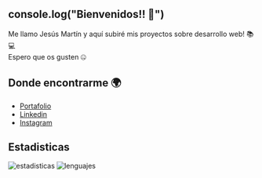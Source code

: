 ## console.log("Bienvenidos!! 👋")
Me llamo Jesús Martín y aquí subiré mis proyectos sobre desarrollo web! 📚💻\
Espero que os gusten 🤐
## Donde encontrarme 🌍
  - [Portafolio](https://jesusmarzor.vercel.app)
  - [Linkedin](https://linkedin.com/in/jesusmarzor)
  - [Instagram](https://instagram.com/jesusmarzor)
## Estadisticas
![estadisticas](https://github-readme-stats.vercel.app/api?username=jesusmarzor&show_icons=true)
![lenguajes](https://github-readme-stats.vercel.app/api/top-langs/?username=jesusmarzor&layout=compact)
<!--
**jesusmarzor/jesusmarzor** is a ✨ _special_ ✨ repository because its `README.md` (this file) appears on your GitHub profile.

Here are some ideas to get you started:

- 🔭 I’m currently working on ...
- 🌱 I’m currently learning ...
- 👯 I’m looking to collaborate on ...
- 🤔 I’m looking for help with ...
- 💬 Ask me about ...
- 📫 How to reach me: ...
- 😄 Pronouns: ...
- ⚡ Fun fact: ...
-->
